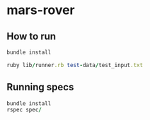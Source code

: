 # mars-rover

## How to run

```ruby
bundle install

ruby lib/runner.rb test-data/test_input.txt
```



## Running specs

```ruby
bundle install
rspec spec/
```

